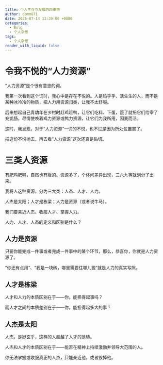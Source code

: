 ```yaml
---
title: 个人生存与发展的四重箍
author: domm671
date: 2025-07-14 13:39:00 +0800
categories:
  - Bolg
  - 个人杂思
tags:
  - 个人杂思
render_with_liquid: false
---
```


# 令我不悦的“人力资源”

“人力资源”是个很有意思的词。

我第一次看到这个词时，我心中是存在不悦的。人是热乎乎、活生生的人，而不是某种冰冷冷的物质，把人力用资源归类，让我不太舒服。

后来想起自己青幼年在乡村时赶鸡赶鸭，让它们吃料、下蛋，饿了就把它们给宰了充饥肠，尽情使唤着鸡力资源或鸭力资源，让它们为我所用，因我而活。

这时，我发现，对于“人力资源”一词的不悦，也不过是因为所处位置罢了。

把这份不悦抛去，再去看“人力资源”这次还真是贴切。


# 三类人资源

有肥鸡肥鸭，自然也有瘦的。资源多了，个体间差异出现，三六九等就划分了出来。

我将人这种资源，分为三大类：人杰、人才、人力。

人杰是太阳；人才是栋梁；人力是资源（或者说牛马）。

我们要亲近人杰、收服人才、掌握人力。

人力、人才、人杰的定义和区别是什么？

## 人力是资源

只要你能完成一件事或者完成一件事中的某个环节，那么，恭喜你，你就是人力资源了。

“你还有点用”、“我是一块砖，哪里需要往哪儿搬”就是人力的真实写照。

## 人才是栋梁

人才和人力的本质区别在于——你，能担得起事吗？

而人才之间的本质差别在于——你，能担得起多大的事？

## 人杰是太阳

人杰，是挺玄乎，这样的人超越了人才的范畴。

人杰和人才的本质区别在于——能否在精神上持续激励并领导大范围的人。

你无法掌握或收服真正的人杰，只能亲近他，或者毁掉他。
